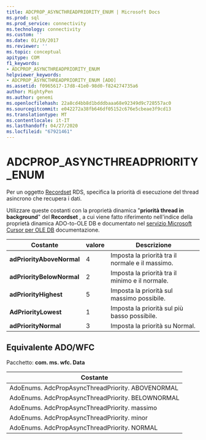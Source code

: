 ```yaml
---
title: ADCPROP_ASYNCTHREADPRIORITY_ENUM | Microsoft Docs
ms.prod: sql
ms.prod_service: connectivity
ms.technology: connectivity
ms.custom: ''
ms.date: 01/19/2017
ms.reviewer: ''
ms.topic: conceptual
apitype: COM
f1_keywords:
- ADCPROP_ASYNCTHREADPRIORITY_ENUM
helpviewer_keywords:
- ADCPROP_ASYNCTHREADPRIORITY_ENUM [ADO]
ms.assetid: f0965617-17d8-41e0-98d0-f824274735a6
author: MightyPen
ms.author: genemi
ms.openlocfilehash: 22a8cd4bb8d1bdddbaaa68e92349d9c728557ac0
ms.sourcegitcommit: e042272a38fb646df05152c676e5cbeae3f9cd13
ms.translationtype: MT
ms.contentlocale: it-IT
ms.lasthandoff: 04/27/2020
ms.locfileid: "67921461"
---
```

# <a name="adcprop_asyncthreadpriority_enum"></a>ADCPROP_ASYNCTHREADPRIORITY_ENUM
Per un oggetto [Recordset](../../../ado/reference/ado-api/recordset-object-ado.md) RDS, specifica la priorità di esecuzione del thread asincrono che recupera i dati.  
  
 Utilizzare queste costanti con la proprietà dinamica "**priorità thread in background**" del **Recordset** , a cui viene fatto riferimento nell'indice della proprietà dinamica ADO-to-OLE DB e documentato nel [servizio Microsoft Cursor per OLE DB](../../../ado/guide/appendixes/microsoft-cursor-service-for-ole-db-ado-service-component.md) documentazione.  
  
|Costante|valore|Descrizione|  
|--------------|-----------|-----------------|  
|**adPriorityAboveNormal**|4|Imposta la priorità tra il normale e il massimo.|  
|**adPriorityBelowNormal**|2|Imposta la priorità tra il minimo e il normale.|  
|**adPriorityHighest**|5|Imposta la priorità sul massimo possibile.|  
|**AdPriorityLowest**|1|Imposta la priorità sul più basso possibile.|  
|**adPriorityNormal**|3|Imposta la priorità su Normal.|  
  
## <a name="adowfc-equivalent"></a>Equivalente ADO/WFC  
 Pacchetto: **com. ms. wfc. Data**  
  
|Costante|  
|--------------|  
|AdoEnums. AdcPropAsyncThreadPriority. ABOVENORMAL|  
|AdoEnums. AdcPropAsyncThreadPriority. BELOWNORMAL|  
|AdoEnums. AdcPropAsyncThreadPriority. massimo|  
|AdoEnums. AdcPropAsyncThreadPriority. minor|  
|AdoEnums. AdcPropAsyncThreadPriority. NORMAL|
